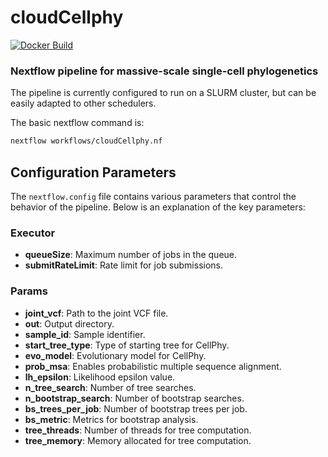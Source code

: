 # cloudCellphy

[![Docker Build](https://github.com/jzinno/cloudCellphy/actions/workflows/docker-build.yml/badge.svg)](https://github.com/jzinno/cloudCellphy/actions/workflows/docker-build.yml)

### Nextflow pipeline for massive-scale single-cell phylogenetics

The pipeline is currently configured to run on a SLURM cluster, but can be easily adapted to other schedulers.

The basic nextflow command is:

```bash
nextflow workflows/cloudCellphy.nf
```

## Configuration Parameters

The `nextflow.config` file contains various parameters that control the behavior of the pipeline. Below is an explanation of the key parameters:

### Executor

- **queueSize**: Maximum number of jobs in the queue.
- **submitRateLimit**: Rate limit for job submissions.

### Params

- **joint_vcf**: Path to the joint VCF file.
- **out**: Output directory.
- **sample_id**: Sample identifier.
- **start_tree_type**: Type of starting tree for CellPhy.
- **evo_model**: Evolutionary model for CellPhy.
- **prob_msa**: Enables probabilistic multiple sequence alignment.
- **lh_epsilon**: Likelihood epsilon value.
- **n_tree_search**: Number of tree searches.
- **n_bootstrap_search**: Number of bootstrap searches.
- **bs_trees_per_job**: Number of bootstrap trees per job.
- **bs_metric**: Metrics for bootstrap analysis.
- **tree_threads**: Number of threads for tree computation.
- **tree_memory**: Memory allocated for tree computation.
